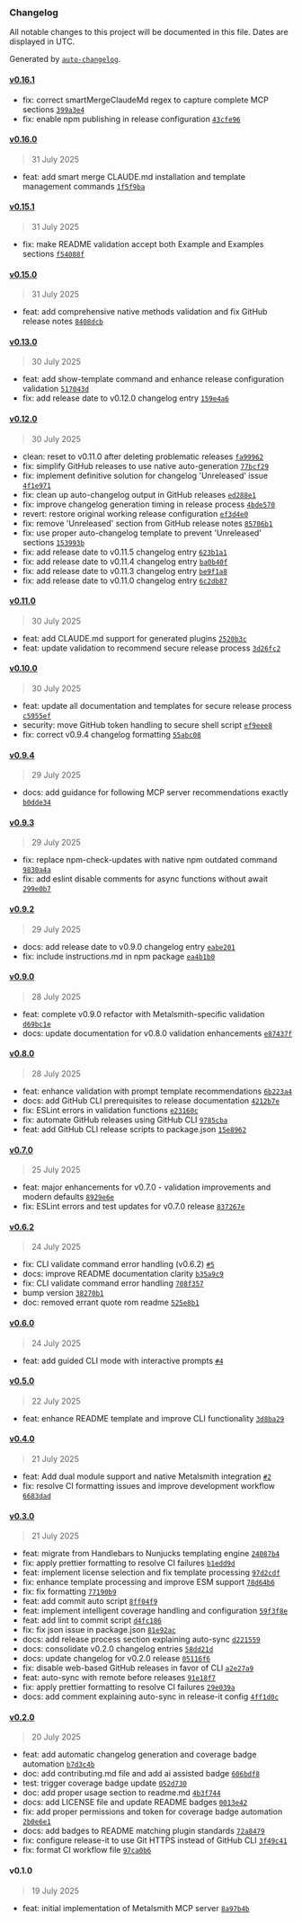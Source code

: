 ### Changelog

All notable changes to this project will be documented in this file. Dates are displayed in UTC.

Generated by [`auto-changelog`](https://github.com/CookPete/auto-changelog).

#### [v0.16.1](https://github.com/wernerglinka/metalsmith-plugin-mcp-server/compare/v0.16.0...v0.16.1)

- fix: correct smartMergeClaudeMd regex to capture complete MCP sections [`399a3e4`](https://github.com/wernerglinka/metalsmith-plugin-mcp-server/commit/399a3e46f49e0237888906b644420398cadd6c74)
- fix: enable npm publishing in release configuration [`43cfe96`](https://github.com/wernerglinka/metalsmith-plugin-mcp-server/commit/43cfe96d58cf47006d85a0a901cd2b8c73f48324)

#### [v0.16.0](https://github.com/wernerglinka/metalsmith-plugin-mcp-server/compare/v0.15.1...v0.16.0)

> 31 July 2025

- feat: add smart merge CLAUDE.md installation and template management commands [`1f5f9ba`](https://github.com/wernerglinka/metalsmith-plugin-mcp-server/commit/1f5f9ba0b1aacf5839a297af10656b5884074491)

#### [v0.15.1](https://github.com/wernerglinka/metalsmith-plugin-mcp-server/compare/v0.15.0...v0.15.1)

> 31 July 2025

- fix: make README validation accept both Example and Examples sections [`f54088f`](https://github.com/wernerglinka/metalsmith-plugin-mcp-server/commit/f54088fc39d0a08414be5c24c2710bd6c143283f)

#### [v0.15.0](https://github.com/wernerglinka/metalsmith-plugin-mcp-server/compare/v0.13.0...v0.15.0)

> 31 July 2025

- feat: add comprehensive native methods validation and fix GitHub release notes [`8408dcb`](https://github.com/wernerglinka/metalsmith-plugin-mcp-server/commit/8408dcb3382f547af54b806d86f7e051333b8bb5)

#### [v0.13.0](https://github.com/wernerglinka/metalsmith-plugin-mcp-server/compare/v0.12.0...v0.13.0)

> 30 July 2025

- feat: add show-template command and enhance release configuration validation [`517043d`](https://github.com/wernerglinka/metalsmith-plugin-mcp-server/commit/517043d9c66ab4c87b6227b61c7d43b22d58220d)
- fix: add release date to v0.12.0 changelog entry [`159e4a6`](https://github.com/wernerglinka/metalsmith-plugin-mcp-server/commit/159e4a6ab80a1cc7a726d37c8a3a928554102873)

#### [v0.12.0](https://github.com/wernerglinka/metalsmith-plugin-mcp-server/compare/v0.11.0...v0.12.0)

> 30 July 2025

- clean: reset to v0.11.0 after deleting problematic releases [`fa99962`](https://github.com/wernerglinka/metalsmith-plugin-mcp-server/commit/fa9996207b0d8bbf516571a71744bacd1fdff01b)
- fix: simplify GitHub releases to use native auto-generation [`77bcf29`](https://github.com/wernerglinka/metalsmith-plugin-mcp-server/commit/77bcf29db37065907a8980ddfcf048f3d7357e4f)
- fix: implement definitive solution for changelog 'Unreleased' issue [`4f1e971`](https://github.com/wernerglinka/metalsmith-plugin-mcp-server/commit/4f1e971bba87659f1f6ed63eacc6690ed61999cd)
- fix: clean up auto-changelog output in GitHub releases [`ed288e1`](https://github.com/wernerglinka/metalsmith-plugin-mcp-server/commit/ed288e150a18af6bfff63cd094abb1bf811de99b)
- fix: improve changelog generation timing in release process [`4bde570`](https://github.com/wernerglinka/metalsmith-plugin-mcp-server/commit/4bde570bfcd80797c8366c3d2e66e090dc8e4031)
- revert: restore original working release configuration [`ef3d4e0`](https://github.com/wernerglinka/metalsmith-plugin-mcp-server/commit/ef3d4e08a3ee36e2f628d76be7f048ed39e3d7f7)
- fix: remove 'Unreleased' section from GitHub release notes [`85706b1`](https://github.com/wernerglinka/metalsmith-plugin-mcp-server/commit/85706b1865960b6fafd01da840bf940cac0cd4d0)
- fix: use proper auto-changelog template to prevent 'Unreleased' sections [`153993b`](https://github.com/wernerglinka/metalsmith-plugin-mcp-server/commit/153993bfec8ab0a400431a2fe27f19f1ede80c21)
- fix: add release date to v0.11.5 changelog entry [`623b1a1`](https://github.com/wernerglinka/metalsmith-plugin-mcp-server/commit/623b1a1a9367825d6cb28e528128a5a44664c45e)
- fix: add release date to v0.11.4 changelog entry [`ba0b40f`](https://github.com/wernerglinka/metalsmith-plugin-mcp-server/commit/ba0b40f8872db9450a59f7ebed2b02f38230ecb3)
- fix: add release date to v0.11.3 changelog entry [`be9f1a8`](https://github.com/wernerglinka/metalsmith-plugin-mcp-server/commit/be9f1a842d10481f55c3ac2b1b76879f44352cad)
- fix: add release date to v0.11.0 changelog entry [`6c2db87`](https://github.com/wernerglinka/metalsmith-plugin-mcp-server/commit/6c2db87a51c29eaade75658aaeea7f08d4fa838a)

#### [v0.11.0](https://github.com/wernerglinka/metalsmith-plugin-mcp-server/compare/v0.10.0...v0.11.0)

> 30 July 2025

- feat: add CLAUDE.md support for generated plugins [`2520b3c`](https://github.com/wernerglinka/metalsmith-plugin-mcp-server/commit/2520b3cc124fd4f3048127583b97cbd6777e0aa3)
- feat: update validation to recommend secure release process [`3d26fc2`](https://github.com/wernerglinka/metalsmith-plugin-mcp-server/commit/3d26fc22b5af1378546cd79fb7bb8fc9b7a78b09)

#### [v0.10.0](https://github.com/wernerglinka/metalsmith-plugin-mcp-server/compare/v0.9.4...v0.10.0)

> 30 July 2025

- feat: update all documentation and templates for secure release process [`c5955ef`](https://github.com/wernerglinka/metalsmith-plugin-mcp-server/commit/c5955efa6ae60d14af53c21fe3d5e5239cf24dc4)
- security: move GitHub token handling to secure shell script [`ef9eee8`](https://github.com/wernerglinka/metalsmith-plugin-mcp-server/commit/ef9eee80e110e54a5e2ef9c37e2193dad43501e5)
- fix: correct v0.9.4 changelog formatting [`55abc08`](https://github.com/wernerglinka/metalsmith-plugin-mcp-server/commit/55abc08a408afa338cd814ab94bd4c8546ecba33)

#### [v0.9.4](https://github.com/wernerglinka/metalsmith-plugin-mcp-server/compare/v0.9.3...v0.9.4)

> 29 July 2025

- docs: add guidance for following MCP server recommendations exactly [`b0dde34`](https://github.com/wernerglinka/metalsmith-plugin-mcp-server/commit/b0dde34f84fae59db6bc80ec296f8c61ce898f18)

#### [v0.9.3](https://github.com/wernerglinka/metalsmith-plugin-mcp-server/compare/v0.9.2...v0.9.3)

> 29 July 2025

- fix: replace npm-check-updates with native npm outdated command [`9830a4a`](https://github.com/wernerglinka/metalsmith-plugin-mcp-server/commit/9830a4ae1c4ce5cccdc2b769e45b46835a776b8e)
- fix: add eslint disable comments for async functions without await [`299e0b7`](https://github.com/wernerglinka/metalsmith-plugin-mcp-server/commit/299e0b7edb495d464b18b2bf69ae6e03cafacd5a)

#### [v0.9.2](https://github.com/wernerglinka/metalsmith-plugin-mcp-server/compare/v0.9.0...v0.9.2)

> 29 July 2025

- docs: add release date to v0.9.0 changelog entry [`eabe201`](https://github.com/wernerglinka/metalsmith-plugin-mcp-server/commit/eabe201af432c6bf712623283587c2bb097ec077)
- fix: include instructions.md in npm package [`ea4b1b0`](https://github.com/wernerglinka/metalsmith-plugin-mcp-server/commit/ea4b1b016ac43aa3e831d2b32095c1628012b56a)

#### [v0.9.0](https://github.com/wernerglinka/metalsmith-plugin-mcp-server/compare/v0.8.0...v0.9.0)

> 28 July 2025

- feat: complete v0.9.0 refactor with Metalsmith-specific validation [`d69bc1e`](https://github.com/wernerglinka/metalsmith-plugin-mcp-server/commit/d69bc1ecaddf570c92515d3fe1fbedc58036ea6f)
- docs: update documentation for v0.8.0 validation enhancements [`e87437f`](https://github.com/wernerglinka/metalsmith-plugin-mcp-server/commit/e87437fc6898cecb3bf7e1f21e3e2455d3767cd3)

#### [v0.8.0](https://github.com/wernerglinka/metalsmith-plugin-mcp-server/compare/v0.7.0...v0.8.0)

> 28 July 2025

- feat: enhance validation with prompt template recommendations [`6b223a4`](https://github.com/wernerglinka/metalsmith-plugin-mcp-server/commit/6b223a4b7e7b35dcf01db55800530cf09b4e2786)
- docs: add GitHub CLI prerequisites to release documentation [`4212b7e`](https://github.com/wernerglinka/metalsmith-plugin-mcp-server/commit/4212b7ec5295c566cd3ad57c08e5270450d8b252)
- fix: ESLint errors in validation functions [`e23160c`](https://github.com/wernerglinka/metalsmith-plugin-mcp-server/commit/e23160c23ad542594727aacee6d84837398776e1)
- fix: automate GitHub releases using GitHub CLI [`9785cba`](https://github.com/wernerglinka/metalsmith-plugin-mcp-server/commit/9785cbad47881281a6f1b9d1712bf9ccfc3a5823)
- feat: add GitHub CLI release scripts to package.json [`15e8962`](https://github.com/wernerglinka/metalsmith-plugin-mcp-server/commit/15e8962af02fc37e7a3dd80bafccbf60384fd626)

#### [v0.7.0](https://github.com/wernerglinka/metalsmith-plugin-mcp-server/compare/v0.6.2...v0.7.0)

> 25 July 2025

- feat: major enhancements for v0.7.0 - validation improvements and modern defaults [`8929e6e`](https://github.com/wernerglinka/metalsmith-plugin-mcp-server/commit/8929e6ec1171080c3514da63029410122296ee14)
- fix: ESLint errors and test updates for v0.7.0 release [`837267e`](https://github.com/wernerglinka/metalsmith-plugin-mcp-server/commit/837267e0d03adcdeaaa0d424f16dd0e0c456e77c)

#### [v0.6.2](https://github.com/wernerglinka/metalsmith-plugin-mcp-server/compare/v0.6.0...v0.6.2)

> 24 July 2025

- fix: CLI validate command error handling (v0.6.2) [`#5`](https://github.com/wernerglinka/metalsmith-plugin-mcp-server/pull/5)
- docs: improve README documentation clarity [`b35a9c9`](https://github.com/wernerglinka/metalsmith-plugin-mcp-server/commit/b35a9c94cf7f50fac43a31cd96a15dcc5cf3b3ba)
- fix: CLI validate command error handling [`708f357`](https://github.com/wernerglinka/metalsmith-plugin-mcp-server/commit/708f3579742a2edca91c25b9d9ccbfb3470781b8)
- bump version [`38270b1`](https://github.com/wernerglinka/metalsmith-plugin-mcp-server/commit/38270b195e6c8644c2b885d30f5bdcd7048ea954)
- doc: removed errant quote rom readme [`525e8b1`](https://github.com/wernerglinka/metalsmith-plugin-mcp-server/commit/525e8b11a8cfb8e5111d396be6394115196e9119)

#### [v0.6.0](https://github.com/wernerglinka/metalsmith-plugin-mcp-server/compare/v0.5.0...v0.6.0)

> 24 July 2025

- feat: add guided CLI mode with interactive prompts [`#4`](https://github.com/wernerglinka/metalsmith-plugin-mcp-server/pull/4)

#### [v0.5.0](https://github.com/wernerglinka/metalsmith-plugin-mcp-server/compare/v0.4.0...v0.5.0)

> 22 July 2025

- feat: enhance README template and improve CLI functionality [`3d8ba29`](https://github.com/wernerglinka/metalsmith-plugin-mcp-server/commit/3d8ba29de7ee3d611219e6fc02c2b6f17c60a956)

#### [v0.4.0](https://github.com/wernerglinka/metalsmith-plugin-mcp-server/compare/v0.3.0...v0.4.0)

> 21 July 2025

- feat: Add dual module support and native Metalsmith integration [`#2`](https://github.com/wernerglinka/metalsmith-plugin-mcp-server/pull/2)
- fix: resolve CI formatting issues and improve development workflow [`6683dad`](https://github.com/wernerglinka/metalsmith-plugin-mcp-server/commit/6683dad11a54011fe69876ae7c8e860ac84c1a0e)

#### [v0.3.0](https://github.com/wernerglinka/metalsmith-plugin-mcp-server/compare/v0.2.0...v0.3.0)

> 21 July 2025

- feat: migrate from Handlebars to Nunjucks templating engine [`24087b4`](https://github.com/wernerglinka/metalsmith-plugin-mcp-server/commit/24087b4f74654135c618e4f730c839ee1c2f6bb5)
- fix: apply prettier formatting to resolve CI failures [`b1edd9d`](https://github.com/wernerglinka/metalsmith-plugin-mcp-server/commit/b1edd9d5d97775bfc754d2a7c5a029938ce6cf29)
- feat: implement license selection and fix template processing [`97d2cdf`](https://github.com/wernerglinka/metalsmith-plugin-mcp-server/commit/97d2cdfc8c10b372f9827c0c97dac33a2b053c93)
- fix: enhance template processing and improve ESM support [`78d64b6`](https://github.com/wernerglinka/metalsmith-plugin-mcp-server/commit/78d64b65042de29a97d42de9fd1e29e6a76e245e)
- fix: fix formatting [`77190b9`](https://github.com/wernerglinka/metalsmith-plugin-mcp-server/commit/77190b9fb5a0d2ce19b8089667aab00f9c74946a)
- feat: add commit auto script [`8ff04f9`](https://github.com/wernerglinka/metalsmith-plugin-mcp-server/commit/8ff04f901b42723dc4e9cb7c07b5dfba83b00024)
- feat: implement intelligent coverage handling and configuration [`59f3f8e`](https://github.com/wernerglinka/metalsmith-plugin-mcp-server/commit/59f3f8e0e67e590bbf417cf0d4a97db46804a95c)
- feat: add lint to commit script [`d4fc186`](https://github.com/wernerglinka/metalsmith-plugin-mcp-server/commit/d4fc18660b9176d9f336af6ebe4938b10c6bd305)
- fix: fix json issue in package.json [`81e92ac`](https://github.com/wernerglinka/metalsmith-plugin-mcp-server/commit/81e92acf9248292c9a8fe457e9c95addb1f17e6b)
- docs: add release process section explaining auto-sync [`d221559`](https://github.com/wernerglinka/metalsmith-plugin-mcp-server/commit/d2215599c566b2e1e5b221532ef13d640c5a8bf2)
- docs: consolidate v0.2.0 changelog entries [`58dd21d`](https://github.com/wernerglinka/metalsmith-plugin-mcp-server/commit/58dd21dc4827cf3a820b45f8bdd6756de08b2f73)
- docs: update changelog for v0.2.0 release [`05116f6`](https://github.com/wernerglinka/metalsmith-plugin-mcp-server/commit/05116f68c344b0beb3e955f97d27ad3fdf7d693b)
- fix: disable web-based GitHub releases in favor of CLI [`a2e27a9`](https://github.com/wernerglinka/metalsmith-plugin-mcp-server/commit/a2e27a9ca34b3ceee4e4b73a708cee6618df1342)
- feat: auto-sync with remote before releases [`91e18f7`](https://github.com/wernerglinka/metalsmith-plugin-mcp-server/commit/91e18f750ed4f680ee268d5eb1d5c059630fe6ad)
- fix: apply prettier formatting to resolve CI failures [`29e039a`](https://github.com/wernerglinka/metalsmith-plugin-mcp-server/commit/29e039a071cc9dd5c66414df724190ee8beefcce)
- docs: add comment explaining auto-sync in release-it config [`4ff1d0c`](https://github.com/wernerglinka/metalsmith-plugin-mcp-server/commit/4ff1d0c9e9664d1795e4f4ac4c5e0a45ef49f611)

#### [v0.2.0](https://github.com/wernerglinka/metalsmith-plugin-mcp-server/compare/v0.1.0...v0.2.0)

> 20 July 2025

- feat: add automatic changelog generation and coverage badge automation [`b7d3c4b`](https://github.com/wernerglinka/metalsmith-plugin-mcp-server/commit/b7d3c4b11c9a3315e53c7506a1f3bb79ffd81893)
- doc: add contributing.md file and add ai assisted badge [`606bdf8`](https://github.com/wernerglinka/metalsmith-plugin-mcp-server/commit/606bdf854e97b0eb332652fbafcf6079f15471c5)
- test: trigger coverage badge update [`052d730`](https://github.com/wernerglinka/metalsmith-plugin-mcp-server/commit/052d73004c495e006f7e56db0075c81bc76ddd65)
- doc: add proper usage section to readme.md [`4b3f744`](https://github.com/wernerglinka/metalsmith-plugin-mcp-server/commit/4b3f744edc8efca7bb276103125366c693f3fbe9)
- docs: add LICENSE file and update README badges [`0013e42`](https://github.com/wernerglinka/metalsmith-plugin-mcp-server/commit/0013e42cc77fb53338e1fa005c83e801dabc9f57)
- fix: add proper permissions and token for coverage badge automation [`2b0e6e1`](https://github.com/wernerglinka/metalsmith-plugin-mcp-server/commit/2b0e6e1782bc11fe0e83232513b8b79a1f6a8c70)
- docs: add badges to README matching plugin standards [`72a8479`](https://github.com/wernerglinka/metalsmith-plugin-mcp-server/commit/72a84795cd2f596dc48f866959f0ae982345d283)
- fix: configure release-it to use Git HTTPS instead of GitHub CLI [`3f49c41`](https://github.com/wernerglinka/metalsmith-plugin-mcp-server/commit/3f49c411c8b778ad430d226e39ab74bb5c4fb708)
- fix: format CI workflow file [`97ca0b6`](https://github.com/wernerglinka/metalsmith-plugin-mcp-server/commit/97ca0b69bbc33e8f01a5c6ddfc2449fae0efe546)

#### v0.1.0

> 19 July 2025

- feat: initial implementation of Metalsmith MCP server [`8a97b4b`](https://github.com/wernerglinka/metalsmith-plugin-mcp-server/commit/8a97b4b8aae7ae308021699d3f9b2b7db75791b8)
